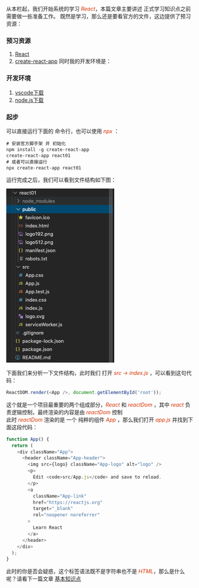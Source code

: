 从本栏起，我们开始系统的学习 *<font color="#d63200">React</font>*，本篇文章主要讲述 正式学习知识点之前需要做一些准备工作。
既然是学习，那么还是要看官方的文件，这边提供了预习资源：
### 预习资源
1. [React](https://reactjs.org/)
2. [create-react-app](https://github.com/search?q=create-react-app)
同时我的开发环境是：
### 开发环境
1. [vscode下载](https://code.visualstudio.com/)
2. [ node.js下载](https://nodejs.org/en/)
### 起步
可以直接运行下面的 命令行，也可以使用 *<font color="#d63200">npx</font>* ：
```Shell
# 安装官方脚手架 并 初始化
npm install -g create-react-app
create-react-app react01
# 或者可以直接运行 
npx create-react-app react01
```
运行完成之后，我们可以看到文件结构如下图：    

![index.html](/img/react/tree.png) 

下面我们来分析一下文件结构，此时我们 打开 *<font color="#d63200">src -> index.js</font>* ，可以看到这句代码：
```js
ReactDOM.render(<App />, document.getElementById('root'));
```
这个就是一个项目最重要的两个组成部分，*<font color="#d63200">React</font>* 和 *<font color="#d63200">reactDom</font>* ，其中 *<font color="#d63200">react</font>* 负责逻辑控制，最终渲染的内容是由 *<font color="#d63200">reactDom</font>* 控制   
此时 *<font color="#d63200">reactDom</font>* 渲染的是 一个 纯粹的组件 *<font color="#d63200">App</font>* ，那么我们打开 *<font color="#d63200">app.js</font>* 并找到下面这段代码：
```js
function App() {
  return (
    <div className="App">
      <header className="App-header">
        <img src={logo} className="App-logo" alt="logo" />
        <p>
          Edit <code>src/App.js</code> and save to reload.
        </p>
        <a
          className="App-link"
          href="https://reactjs.org"
          target="_blank"
          rel="noopener noreferrer"
        >
          Learn React
        </a>
      </header>
    </div>
  );
}
```
此时的你是否会疑惑，这个标签语法既不是字符串也不是 *<font color="#d63200">HTML</font>*，那么是什么呢？请看下一篇文章 [基本知识点](/react/ABC.md)
